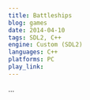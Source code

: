 ```yaml
---
title: Battleships
blog: games
date: 2014-04-10
tags: SDL2, C++
engine: Custom (SDL2)
languages: C++
platforms: PC
play_link:
---
```

...
